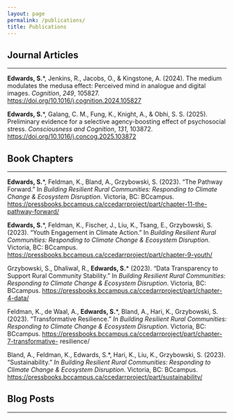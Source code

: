 ```yaml
---
layout: page
permalink: /publications/
title: Publications
---
```



## Journal Articles 
---

**Edwards, S.***, Jenkins, R., Jacobs, O., & Kingstone, A. (2024). The medium modulates the medusa effect: Perceived mind in analogue and digital images.
    _Cognition_, _249_, 105827. https://doi.org/10.1016/j.cognition.2024.105827

**Edwards, S.***, Galang, C. M., Fung, K., Knight, A., & Obhi, S. S. (2025). Preliminary evidence for a selective agency-boosting effect of psychosocial stress.
    _Consciousness and Cognition_, _131_, 103872. https://doi.org/10.1016/j.concog.2025.103872


## Book Chapters 
---

**Edwards, S.***, Feldman, K., Bland, A., Grzybowski, S. (2023). “The Pathway Forward.” In _Building Resilient Rural Communities: Responding to Climate Change &
    Ecosystem Disruption_. Victoria, BC: BCcampus. https://pressbooks.bccampus.ca/ccedarrproject/part/chapter-11-the-pathway-forward/

**Edwards, S.***, Feldman, K., Fischer, J., Liu, K., Tsang, E., Grzybowski, S. (2023). “Youth Engagement in Climate Action.” In _Building Resilient Rural
    Communities: Responding to Climate Change & Ecosystem Disruption_. Victoria, BC: BCcampus. https://pressbooks.bccampus.ca/ccedarrproject/part/chapter-9-youth/ 

Grzybowski, S., Dhaliwal, R., **Edwards, S.*** (2023). “Data Transparency to Support Rural Community Stability.” In _Building Resilient Rural Communities: Responding
    to Climate Change & Ecosystem Disruption_. Victoria, BC: BCcampus. https://pressbooks.bccampus.ca/ccedarrproject/part/chapter-4-data/ 

Feldman, K., de Waal, A., **Edwards, S.***, Bland, A., Hari, K., Grzybowski, S. (2023). “Transformative Resilience.” _In Building Resilient Rural Communities:
    Responding to Climate Change & Ecosystem Disruption_. Victoria, BC: BCcampus. https://pressbooks.bccampus.ca/ccedarrproject/part/chapter-7-transformative-
    resilience/ 

Bland, A., Feldman, K., Edwards, S.*, Hari, K., Liu, K., Grzybowski, S. (2023). “Sustainability.” _In Building Resilient Rural Communities: Responding to Climate 
    Change & Ecosystem Disruption_. Victoria, BC: BCcampus. https://pressbooks.bccampus.ca/ccedarrproject/part/sustainability/ 


## Blog Posts
---
